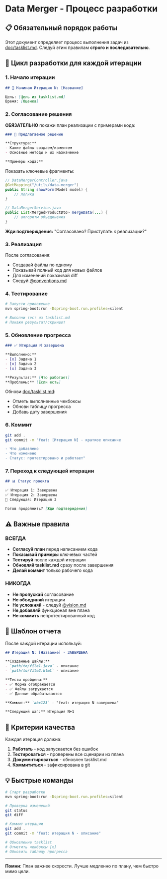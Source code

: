 # Data Merger - Процесс разработки

## 📋 Обязательный порядок работы

Этот документ определяет процесс выполнения задач из [doc/tasklist.md](tasklist.md).
Следуй этим правилам **строго и последовательно**.

## 🔄 Цикл разработки для каждой итерации

### 1. Начало итерации

```markdown
## 🚀 Начинаю Итерацию N: [Название]

Цель: [Цель из tasklist.md]
Время: [Оценка]
```

### 2. Согласование решения

**ОБЯЗАТЕЛЬНО** покажи план реализации с примерами кода:

```markdown
### 📝 Предлагаемое решение

**Структура:**
- Какие файлы создаем/изменяем
- Основные методы и их назначение

**Примеры кода:**
```

Показать ключевые фрагменты:

```java
// DataMergerController.java
@GetMapping("/utils/data-merger")
public String showForm(Model model) {
    // логика
}

// DataMergerService.java
public List<MergedProductDto> mergeData(...) {
    // алгоритм объединения
}
```

**Жди подтверждения:** "Согласовано? Приступать к реализации?"

### 3. Реализация

После согласования:

- Создавай файлы по одному
- Показывай полный код для новых файлов
- Для изменений показывай diff
- Следуй [@conventions.md](../conventions.md)

### 4. Тестирование

```bash
# Запусти приложение
mvn spring-boot:run -Dspring-boot.run.profiles=silent

# Выполни тест из tasklist.md
# Покажи результат/скриншот
```

### 5. Обновление прогресса

```markdown
### ✅ Итерация N завершена

**Выполнено:**
- [x] Задача 1
- [x] Задача 2
- [x] Задача 3

**Результат:** [Что работает]
**Проблемы:** [Если есть]
```

Обнови [doc/tasklist.md](tasklist.md):

- Отметь выполненные чекбоксы
- Обнови таблицу прогресса
- Добавь дату завершения

### 6. Коммит

```bash
git add .
git commit -m "feat: [Итерация N] - краткое описание

- Что добавлено
- Что изменено
- Статус: протестировано и работает"
```

### 7. Переход к следующей итерации

```markdown
## 📊 Статус проекта

✅ Итерация 1: Завершена
✅ Итерация 2: Завершена
🎯 Следующая: Итерация 3

Готов продолжить? [Жди подтверждения]
```

## ⚠️ Важные правила

### ВСЕГДА

- **Согласуй план** перед написанием кода
- **Показывай примеры** ключевых частей
- **Тестируй** после каждой итерации
- **Обновляй tasklist.md** сразу после завершения
- **Делай коммит** только рабочего кода

### НИКОГДА

- **Не пропускай** согласование
- **Не объединяй** итерации
- **Не усложняй** - следуй [@vision.md](../vision.md)
- **Не добавляй** функционал вне плана
- **Не коммить** непротестированный код

## 📝 Шаблон отчета

После каждой итерации используй:

```markdown
## Итерация N: [Название] - ЗАВЕРШЕНА

**Созданные файлы:**
- `path/to/file1.java` - описание
- `path/to/file2.html` - описание

**Тесты пройдены:**
- ✅ Форма отображается
- ✅ Файлы загружаются
- ✅ Данные обрабатываются

**Коммит:** `abc123` - "feat: итерация N завершена"

**Следующий шаг:** Итерация N+1
```

## 🎯 Критерии качества

Каждая итерация должна:

1. **Работать** - код запускается без ошибок
2. **Тестироваться** - проверены все сценарии из плана
3. **Документироваться** - обновлен tasklist.md
4. **Коммититься** - зафиксирована в git

## 💡 Быстрые команды

```bash
# Старт разработки
mvn spring-boot:run -Dspring-boot.run.profiles=silent

# Проверка изменений
git status
git diff

# Коммит итерации
git add .
git commit -m "feat: итерация N - описание"

# Обновление tasklist
# Отметить чекбоксы [x]
# Обновить таблицу прогресса
```

---

**Помни**: План важнее скорости. Лучше медленно по плану, чем быстро мимо цели.